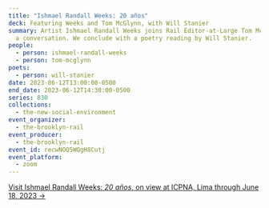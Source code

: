 ```yaml
---
title: "Ishmael Randall Weeks: 20 años"
deck: Featuring Weeks and Tom McGlynn, with Will Stanier
summary: Artist Ishmael Randall Weeks joins Rail Editor-at-Large Tom McGlynn for
  a conversation. We conclude with a poetry reading by Will Stanier.
people:
  - person: ishmael-randall-weeks
  - person: tom-mcglynn
poets:
  - person: will-stanier
date: 2023-06-12T13:00:00-0500
end_date: 2023-06-12T14:30:00-0500
series: 830
collections:
  - the-new-social-environment
event_organizer:
  - the-brooklyn-rail
event_producer:
  - the-brooklyn-rail
event_id: recwNOQ5WQgH8Cutj
event_platform:
  - zoom
---
```

[V﻿isit Ishmael Randall Weeks: *20 años*, on view at ICPNA, Lima through June 18, 2023 →](https://cultural.icpna.edu.pe/portfolio_page/ishmael-randall-weeks-20-aos/)